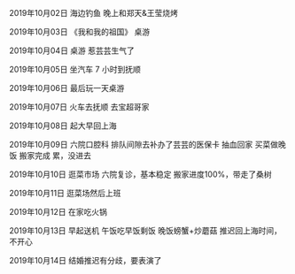 2019年10月02日
海边钓鱼
晚上和郑天&王莹烧烤

2019年10月03日
《我和我的祖国》
桌游

2019年10月04日
桌游
惹芸芸生气了

2019年10月05日
坐汽车 7 小时到抚顺

2019年10月06日
最后玩一天桌游

2019年10月07日
火车去抚顺
去宝超哥家

2019年10月08日
起大早回上海

2019年10月09日
六院口腔科
排队间隙去补办了芸芸的医保卡
抽血回家
买菜做晚饭
搬家完成
累，没进去

2019年10月10日
逛菜市场
六院复诊，基本稳定
搬家进度100%，带走了桑树

2019年10月11日
逛菜场然后上班

2019年10月12日
在家吃火锅

2019年10月13日
早起送机
午饭吃早饭剩饭
晚饭螃蟹+炒蘑菇
推迟回上海时间，不开心

2019年10月14日
结婚推迟有分歧，要表演了
